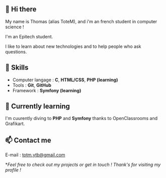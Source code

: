 ## 👋 Hi there
My name is Thomas (alias ToteM), and i'm an french student in computer science !

I'm an Epitech student.

I like to learn about new technologies and to help people who ask questions.

## 🧠 Skills

- Computer langage : **C**, **HTML/CSS**, **PHP (learning)**
- Tools : **Git**, **GitHub**
- Framework : **Symfony (learning)**

## 🚧 Currently learning

I'm cuurently diving to **PHP** and **Symfony** thanks to OpenClassrooms and Grafikart.

## 📫 Contact me

E-mail : totm.ytb@gmail.com

**Feel free to check out my projects or get in touch !*
*Thank's for visiting my profile !*

<!--
**totem-is-here/totem-is-here** is a ✨ _special_ ✨ repository because its `README.md` (this file) appears on your GitHub profile.

Here are some ideas to get you started:

- 🔭 I’m currently working on ...
- 🌱 I’m currently learning ...
- 👯 I’m looking to collaborate on ...
- 🤔 I’m looking for help with ...
- 💬 Ask me about ...
- 📫 How to reach me: ...
- 😄 Pronouns: ...
- ⚡ Fun fact: ...
-->

